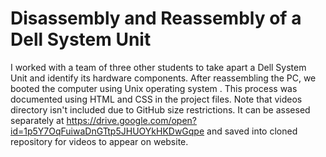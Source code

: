 # Disassembly and Reassembly of a Dell System Unit
I worked with a team of three other students to take apart a Dell System Unit and identify its hardware components. After reassembling the PC, we booted the computer using Unix operating system . This process was documented using HTML and CSS in the project files. Note that videos directory isn't included due to GitHub size restrictions. It can be assesed separately at https://drive.google.com/open?id=1p5Y7OqFuiwaDnGTtp5JHUOYkHKDwGqpe and saved into cloned repository for videos to appear on website. 